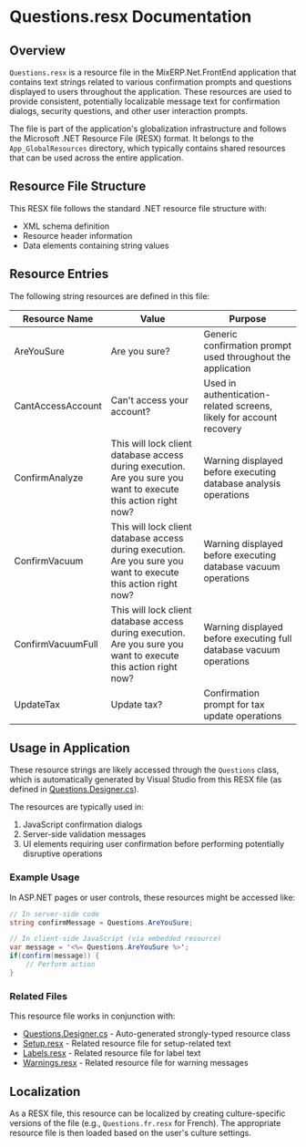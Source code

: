 # Questions.resx Documentation

## Overview

`Questions.resx` is a resource file in the MixERP.Net.FrontEnd application that contains text strings related to various confirmation prompts and questions displayed to users throughout the application. These resources are used to provide consistent, potentially localizable message text for confirmation dialogs, security questions, and other user interaction prompts.

The file is part of the application's globalization infrastructure and follows the Microsoft .NET Resource File (RESX) format. It belongs to the `App_GlobalResources` directory, which typically contains shared resources that can be used across the entire application.

## Resource File Structure

This RESX file follows the standard .NET resource file structure with:

- XML schema definition
- Resource header information
- Data elements containing string values

## Resource Entries

The following string resources are defined in this file:

| Resource Name | Value | Purpose |
|---------------|-------|---------|
| AreYouSure | Are you sure? | Generic confirmation prompt used throughout the application |
| CantAccessAccount | Can't access your account? | Used in authentication-related screens, likely for account recovery |
| ConfirmAnalyze | This will lock client database access during execution. Are you sure you want to execute this action right now? | Warning displayed before executing database analysis operations |
| ConfirmVacuum | This will lock client database access during execution. Are you sure you want to execute this action right now? | Warning displayed before executing database vacuum operations |
| ConfirmVacuumFull | This will lock client database access during execution. Are you sure you want to execute this action right now? | Warning displayed before executing full database vacuum operations |
| UpdateTax | Update tax? | Confirmation prompt for tax update operations |

## Usage in Application

These resource strings are likely accessed through the `Questions` class, which is automatically generated by Visual Studio from this RESX file (as defined in [Questions.Designer.cs](MixERP.Net.FrontEnd/App_GlobalResources/Questions.Designer.cs)).

The resources are typically used in:

1. JavaScript confirmation dialogs
2. Server-side validation messages
3. UI elements requiring user confirmation before performing potentially disruptive operations

### Example Usage

In ASP.NET pages or user controls, these resources might be accessed like:

```csharp
// In server-side code
string confirmMessage = Questions.AreYouSure;

// In client-side JavaScript (via embedded resource)
var message = '<%= Questions.AreYouSure %>';
if(confirm(message)) {
    // Perform action
}
```

### Related Files

This resource file works in conjunction with:
- [Questions.Designer.cs](MixERP.Net.FrontEnd/App_GlobalResources/Questions.Designer.cs) - Auto-generated strongly-typed resource class
- [Setup.resx](MixERP.Net.FrontEnd/App_GlobalResources/Setup.resx) - Related resource file for setup-related text
- [Labels.resx](MixERP.Net.FrontEnd/App_GlobalResources/Labels.resx) - Related resource file for label text
- [Warnings.resx](MixERP.Net.FrontEnd/App_GlobalResources/Warnings.resx) - Related resource file for warning messages

## Localization

As a RESX file, this resource can be localized by creating culture-specific versions of the file (e.g., `Questions.fr.resx` for French). The appropriate resource file is then loaded based on the user's culture settings.